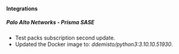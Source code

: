 
#### Integrations

##### Palo Alto Networks - Prisma SASE

- Test packs subscription second update.
- Updated the Docker image to: *ddemisto/python3:3.10.10.51930*.
